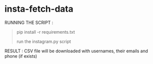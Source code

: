 # insta-fetch-data

RUNNING THE SCRIPT :

> pip install -r requirements.txt
> 
> run the instagram.py script

RESULT :
CSV file will be downloaded with usernames, their emails and phone (if exists)
